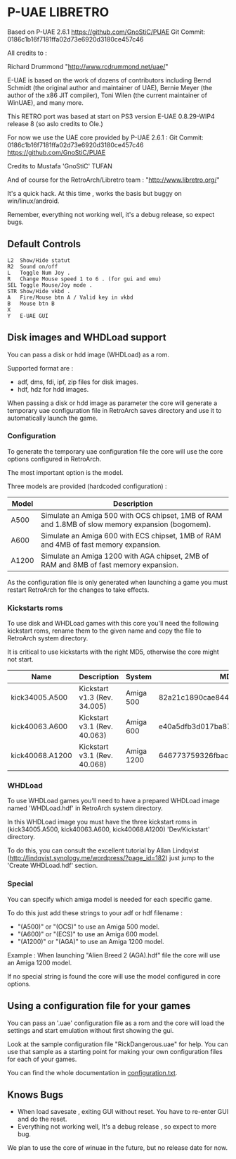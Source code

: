 # P-UAE LIBRETRO

Based on P-UAE 2.6.1 https://github.com/GnoStiC/PUAE 
Git Commit: 0186c1b16f7181ffa02d73e6920d3180ce457c46

All credits to :

Richard Drummond "http://www.rcdrummond.net/uae/"

E-UAE is based on the work of dozens of contributors including Bernd
Schmidt (the original author and maintainer of UAE), Bernie Meyer (the
author of the x86 JIT compiler), Toni Wilen (the current maintainer of
WinUAE), and many more.

This RETRO port was  based at start on PS3 version E-UAE 0.8.29-WIP4 release 8
(so aslo credits to Ole.)

For now we use the UAE core provided by P-UAE 2.6.1 :
Git Commit: 0186c1b16f7181ffa02d73e6920d3180ce457c46
https://github.com/GnoStiC/PUAE 

Credits to Mustafa 'GnoStiC' TUFAN


And of course for the RetroArch/Libretro team : "http://www.libretro.org/"

It's a quick hack.
At this time , works the basis but buggy on win/linux/android.

Remember, everything not working well, it's a debug release, so expect bugs.

## Default Controls

```
L2  Show/Hide statut
R2  Sound on/off
L   Toggle Num Joy .
R   Change Mouse speed 1 to 6 . (for gui and emu)
SEL Toggle Mouse/Joy mode .
STR Show/Hide vkbd . 
A   Fire/Mouse btn A / Valid key in vkbd
B   Mouse btn B
X    
Y   E-UAE GUI
```

## Disk images and WHDLoad support
You can pass a disk or hdd image (WHDLoad) as a rom.

Supported format are :
- adf, dms, fdi, ipf, zip files for disk images.
- hdf, hdz for hdd images.

When passing a disk or hdd image as parameter the core will generate a temporary uae configuration file in RetroArch saves directory and use it to automatically launch the game.

### Configuration
To generate the temporary uae configuration file the core will use the core options configured in RetroArch.

The most important option is the model.

Three models are provided (hardcoded configuration) :

|Model|Description|
|---|---|
|A500|Simulate an Amiga 500 with OCS chipset, 1MB of RAM and 1.8MB of slow memory expansion (bogomem).|
|A600|Simulate an Amiga 600 with ECS chipset, 1MB of RAM and 4MB of fast memory expansion.|
|A1200|Simulate an Amiga 1200 with AGA chipset, 2MB of RAM and 8MB of fast memory expansion.|

As the configuration file is only generated when launching a game you must restart RetroArch for the changes to take effects.

### Kickstarts roms
To use disk and WHDLoad games with this core you'll need the following kickstart roms, rename them to the given name and copy the file to RetroArch system directory.

It is critical to use kickstarts with the right MD5, otherwise the core might not start.

|Name|Description|System|MD5|
|---|---|---|---|
|kick34005.A500|Kickstart v1.3 (Rev. 34.005)|Amiga 500|82a21c1890cae844b3df741f2762d48d|
|kick40063.A600|Kickstart v3.1 (Rev. 40.063)|Amiga 600|e40a5dfb3d017ba8779faba30cbd1c8e|
|kick40068.A1200|Kickstart v3.1 (Rev. 40.068)|Amiga 1200|646773759326fbac3b2311fd8c8793ee|

### WHDLoad
To use WHDLoad games you'll need to have a prepared WHDLoad image named 'WHDLoad.hdf' in RetroArch system directory.

In this WHDLoad image you must have the three kickstart roms in (kick34005.A500, kick40063.A600, kick40068.A1200) 'Dev/Kickstart' directory.

To do this, you can consult the excellent tutorial by Allan Lindqvist (http://lindqvist.synology.me/wordpress/?page_id=182) just jump to the 'Create WHDLoad.hdf' section.

### Special
You can specify which amiga model is needed for each specific game.

To do this just add these strings to your adf or hdf filename :
- "(A500)" or "(OCS)" to use an Amiga 500 model.
- "(A600)" or "(ECS)" to use an Amiga 600 model.
- "(A1200)" or "(AGA)" to use an Amiga 1200 model.

Example : When launching "Alien Breed 2 (AGA).hdf" file the core will use an Amiga 1200 model.

If no special string is found the core will use the model configured in core options.

## Using a configuration file for your games
You can pass an '.uae' configuration file as a rom and the core will load the settings and start emulation without first showing the gui. 

Look at the sample configuration file "RickDangerous.uae" for help. You can use that sample as a starting point for making your own configuration files for each of your games.

You can find the whole documentation in [configuration.txt](configuration.txt).

## Knows Bugs
- When load savesate , exiting GUI without reset. You have to re-enter GUI and do the reset.
- Everything not working well, It's a debug release , so expect to more bug.


We plan to use the core of winuae in the future, but no release date for now.
